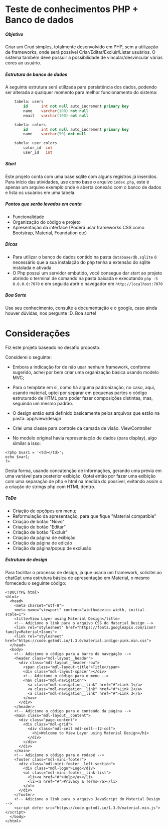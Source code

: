 # Teste de conhecimentos PHP + Banco de dados
##### Objetivo
Criar um Crud simples, totalmente desenvolvido em PHP, sem a utilização de frameworks, onde será possível Criar/Editar/Excluir/Listar usuários. O sistema também deve possuir a possibilidade de vincular/desvincular várias cores ao usuário.

##### Estrutura de banco de dados
A seguinte estrutura será utilizada para persistência dos dados, podendo ser alterada a qualquer momento para melhor funcionamento do sistema:

```sql
    tabela: users
        id      int not null auto_increment primary key
        name    varchar(100) not null
        email   varchar(100) not null
```
```sql
    tabela: colors
        id      int not null auto_increment primary key
        name    varchar(50) not null
```
```sql
    tabela: user_colors
        color_id  int
        user_id   int
```

##### Start
Este projeto conta com uma base sqlite com alguns registros já inseridos. Para início das atividades, use como base o arquivo `index.php`, este é apenas um arquivo exemplo onde é aberta conexão com o banco de dados e lista os usuários em uma tabela.

##### Pontos que serão levados em conta
- Funcionalidade
- Organização do código e projeto
- Apresentação da interface (Poderá usar frameworks CSS como Bootstrap, Material, Foundation etc)

##### Dicas
- Para utilizar o banco de dados contido na pasta `database/db.sqlite` é necessário que a sua instalação do php tenha a extensão do sqlite instalada e ativada
- O Php possui um servidor embutido, você consegue dar start ao projeto abrindo o terminal de comando na pasta baixada e executando `php -S 0.0.0.0:7070` e em seguida abrir o navegador em `http://localhost:7070`

##### Boa Sorte
Use seu conhecimento, consulte a documentação e o google, caso ainda houver dúvidas, nos pergunte :D. Boa sorte!


# Considerações

Fiz este projeto baseado no desafio proposto.

Considerei o seguinte:

- Embora a indicação for de não usar nenhum framework, conforme sugerido, achei por bem criar uma organização básica usando modelo MVC;

- Para o template em si, como há alguma padronização, no caso, aqui, usando material, optei por separar em pequenas partes o código estruturado de HTML para poder fazer composições distintas, mas, seguindo um mesmo padrão.

- O design então está definido basicamente pelos arquivos que estão na pasta: app/view/design

- Criei uma classe para controle da camada de visão. ViewController

- No modelo original havia representação de dados (para display), algo similar a isso:

```
<?php $var1 = '<td></td>'; 
echo $var1; 
?> 
```

Desta forma, usando concatenção de informações, gerando uma prévia em uma variável para posterior exibição. 
Optei então por fazer uma exibição com uma separação de php e html na medida do possível, evitando assim o a criação de strings php com HTML dentro.

##### ToDo

- Criação de opçõpes em menu;
- Reformulação da apresentação, para que fique "Material compatible"
- Criação de botão "Novo"
- Criação de botão "Editar"
- Criação de botão "Excluir"
- Criação da página de exibição
- Criação da página de edição
- Criação da página/popup de exclusão


##### Estrutura de design

Para facilitar o processo de design, já que usaria um framework, solicitei ao chatGpt uma estrutura básica de apresentação em Material, o mesmo fornecedu o seguinte código:

```
<!DOCTYPE html>
<html>
  <head>
    <meta charset="utf-8">
    <meta name="viewport" content="width=device-width, initial-scale=1">
    <title>View Layer using Material Design</title>
    <!-- Adicione o link para o arquivo CSS do Material Design -->
    <link rel="stylesheet" href="https://fonts.googleapis.com/icon?family=Material+Icons">
    <link rel="stylesheet" href="https://code.getmdl.io/1.3.0/material.indigo-pink.min.css">
  </head>
  <body>
    <!-- Adicione o código para a barra de navegação -->
    <header class="mdl-layout__header">
      <div class="mdl-layout__header-row">
        <span class="mdl-layout-title">Title</span>
        <div class="mdl-layout-spacer"></div>
        <!-- Adicione o código para o menu -->
        <nav class="mdl-navigation">
          <a class="mdl-navigation__link" href="#">Link 1</a>
          <a class="mdl-navigation__link" href="#">Link 2</a>
          <a class="mdl-navigation__link" href="#">Link 3</a>
        </nav>
      </div>
    </header>
    <!-- Adicione o código para o conteúdo da página -->
    <main class="mdl-layout__content">
      <div class="page-content">
        <div class="mdl-grid">
          <div class="mdl-cell mdl-cell--12-col">
            <h1>Welcome to View Layer using Material Design</h1>
          </div>
        </div>
      </div>
    </main>
    <!-- Adicione o código para o rodapé -->
    <footer class="mdl-mini-footer">
      <div class="mdl-mini-footer__left-section">
        <div class="mdl-logo">Logo</div>
        <ul class="mdl-mini-footer__link-list">
          <li><a href="#">Help</a></li>
          <li><a href="#">Privacy & Terms</a></li>
        </ul>
      </div>
    </footer>
    <!-- Adicione o link para o arquivo JavaScript do Material Design -->
    <script defer src="https://code.getmdl.io/1.3.0/material.min.js"></script>
  </body>
</html>
```
